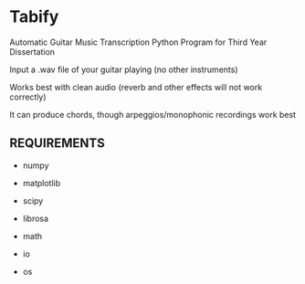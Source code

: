 # Tabify
Automatic Guitar Music Transcription Python Program for Third Year Dissertation

Input a .wav file of your guitar playing (no other instruments)

Works best with clean audio (reverb and other effects will not work correctly)

It can produce chords, though arpeggios/monophonic recordings work best

REQUIREMENTS
------------
- numpy

- matplotlib

- scipy

- librosa

- math

- io

- os

